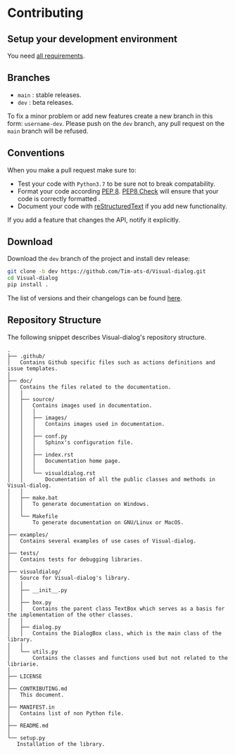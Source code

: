 
# Contributing

## Setup your development environment

You need [all requirements](README#requirements).

## Branches

* `main` : stable releases.
* `dev` : beta releases.

To fix a minor problem or add new features create a new branch in this form: `username-dev`.
Please push on the `dev` branch, any pull request on the `main` branch will be refused.

## Conventions

When you make a pull request make sure to:

* Test your code with `Python3.7` to be sure not to break compatability.
* Format your code according [PEP 8](https://www.python.org/dev/peps/pep-0008/). [PEP8 Check](https://github.com/quentinguidee/actions-pep8) will ensure that your code is correctly formatted .
* Document your code with [reStructuredText](https://www.sphinx-doc.org/en/master/usage/restructuredtext/basics.html) if you add new functionality.

If you add a feature that changes the API, notify it explicitly.

## Download

Download the `dev` branch of the project and install dev release:
```sh
git clone -b dev https://github.com/Tim-ats-d/Visual-dialog.git
cd Visual-dialog
pip install .
```
The list of versions and their changelogs can be found [here](https://github.com/Tim-ats-d/Visual-dialog/releases/).

## Repository Structure

The following snippet describes Visual-dialog's repository structure.

```text
.
├── .github/
│   Contains Github specific files such as actions definitions and issue templates.
│
├── doc/
│   Contains the files related to the documentation.
│   │
│   ├── source/
│   │   Contains images used in documentation.
│   │   │
│   │   ├── images/
│   │   │   Contains images used in documentation.
│   │   │
│   │   ├── conf.py
│   │   │   Sphinx's configuration file.
│   │   │
│   │   ├── index.rst
│   │   │   Documentation home page.
│   │   │
│   │   └── visualdialog.rst
│   │       Documentation of all the public classes and methods in Visual-dialog.
│   │
│   ├── make.bat
│   │   To generate documentation on Windows.
│   │
│   └── Makefile
│       To generate documentation on GNU/Linux or MacOS.
│
├── examples/
│   Contains several examples of use cases of Visual-dialog.
│
├── tests/
│   Contains tests for debugging libraries.
│
├── visualdialog/
│   Source for Visual-dialog's library.
│   │
│   ├── __init__.py
│   │
│   ├── box.py
│   │   Contains the parent class TextBox which serves as a basis for the implementation of the other classes.
│   │
│   ├── dialog.py
│   │   Contains the DialogBox class, which is the main class of the library.
│   │
│   └── utils.py
│       Contains the classes and functions used but not related to the libriarie.
│
├── LICENSE
│
├── CONTRIBUTING.md
│   This document.
│
├── MANIFEST.in
│   Contains list of non Python file.
│
├── README.md
│
└── setup.py
   Installation of the library.
```

